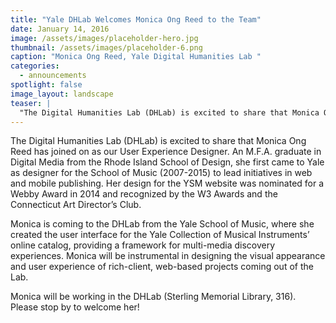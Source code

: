 ```yaml
---
title: "Yale DHLab Welcomes Monica Ong Reed to the Team"
date: January 14, 2016
image: /assets/images/placeholder-hero.jpg
thumbnail: /assets/images/placeholder-6.png
caption: "Monica Ong Reed, Yale Digital Humanities Lab "
categories: 
  - announcements
spotlight: false 
image_layout: landscape
teaser: |
  "The Digital Humanities Lab (DHLab) is excited to share that Monica Ong Reed has joined on as our User Experience Designer. An M.F.A. graduate in Digital Media from the Rhode Island School of Design,..."
---
```


The Digital Humanities Lab (DHLab) is excited to share that Monica Ong Reed has joined on as our User Experience Designer. An M.F.A. graduate in Digital Media from the Rhode Island School of Design, she first came to Yale as designer for the School of Music (2007-2015) to lead initiatives in web and mobile publishing. Her design for the YSM website was nominated for a Webby Award in 2014 and recognized by the W3 Awards and the Connecticut Art Director’s Club.
   
Monica is coming to the DHLab from the Yale School of Music, where she created the user interface for the Yale Collection of Musical Instruments’ online catalog, providing a framework for multi-media discovery experiences. Monica will be instrumental in designing the visual appearance and user experience of rich-client, web-based projects coming out of the Lab.
   
Monica will be working in the DHLab (Sterling Memorial Library, 316). Please stop by to welcome her!
